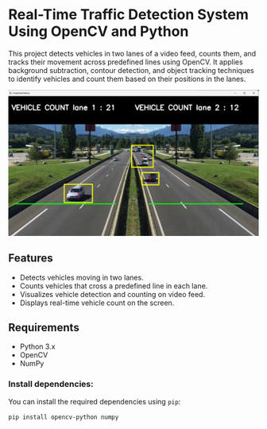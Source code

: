 # Real-Time Traffic Detection System Using OpenCV and Python


This project detects vehicles in two lanes of a video feed, counts them, and tracks their movement across predefined lines using OpenCV. It applies background subtraction, contour detection, and object tracking techniques to identify vehicles and count them based on their positions in the lanes.

![Implementation](/Implementation.png)

## Features

- Detects vehicles moving in two lanes.
- Counts vehicles that cross a predefined line in each lane.
- Visualizes vehicle detection and counting on video feed.
- Displays real-time vehicle count on the screen.

## Requirements

- Python 3.x
- OpenCV
- NumPy

### Install dependencies:

You can install the required dependencies using `pip`:

```bash
pip install opencv-python numpy
